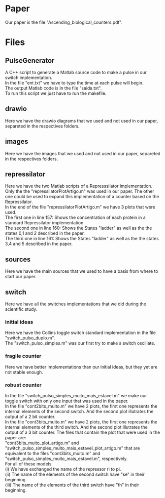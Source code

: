 # Paper  
Our paper is the file "Ascending_biological_counters.pdf".  

# Files  

## PulseGenerator  
A C++ script to generate a Matlab source code to make a pulse in our switch implementation.  
In the file "ent.txt" we have to type the time at each pulse will begin.  
The output Matlab code is in the file "saida.txt".  
To run this script we just have to run the makefile.  

## drawio  
Here we have the drawio diagrams that we used and not used in our paper, separeted in the respectives folders.  
  
## images  
Here we have the images that we used and not used in our paper, separeted in the respectives folders.  

## repressilator  
Here we have the two Matlab scripts of a Represssilator implementation. Only the the "repressilatorPlotArtigo.m" was used in our paper. The other one could be used to expand this implementation of a counter based on the Repressilator.  
In the end of the file "repressilatorPlotArtigo.m" we have 3 plots that were used.  
The first one in line 157: Shows the concentration of each protein in a standard Repressilator implementation.  
The second one in line 160: Shows the States "ladder" as well as the the states 0,1 and 2 described in the paper.  
The third one in line 161: Shows the States "ladder" as well as the the states 3,4 and 5 described in the paper.  
  
## sources  
Here we have the main sources that we used to have a basis from where to start our paper.  
  
## switch  
Here we have all the switches implementations that we did during the scientific study.  
### initial ideas  
Here we have the Collins toggle switch standard implementation in the file "switch_pulso_duplo.m".  
The "switch_pulso_simples.m" was our first try to make a switch osciilate.  
### fragile counter  
Here we have better implementations than our initial ideas, but they yet are not stable enough.  
### robust counter  
In the file "switch_pulso_simples_muito_mais_estavel.m" we make our toggle switch with only one input that was used in the paper.  
In the file "cont2bits_muito.m" we have 2 plots, the first one represents the internal elements of the second switch. And the second plot illutrates the output of a 2 bit counter.  
In the file "cont3bits_muito.m" we have 2 plots, the first one represents the internal elements of the third switch. And the second plot illutrates the output of a 3 bit counter.
The files that contain the plot that were used in the paper are:  
"cont3bits_muito_plot_artigo.m" and "switch_pulso_simples_muito_mais_estavel_plot_artigo.m" that are equivalent to the files "cont3bits_muito.m" and "switch_pulso_simples_muito_mais_estavel.m", respectively.  
For all of these models:  
(i)   We have exchanged the name of the repressor ri to pi.  
(ii)  The name of the elements of the second switch have "se" in their beginning.  
(iii) The name of the elements of the third switch have "th" in their beginning.  
